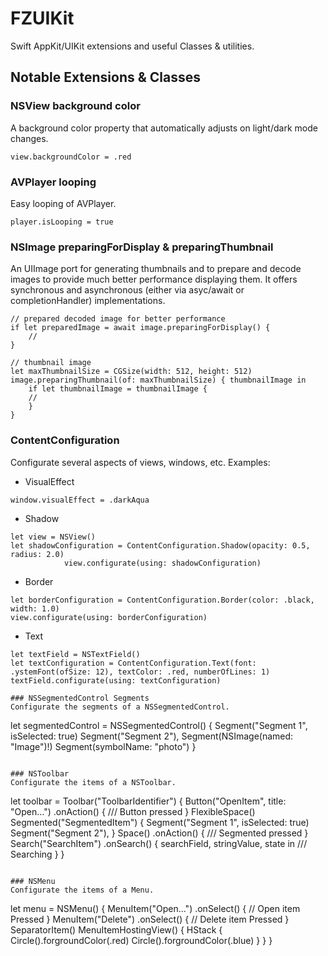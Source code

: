 # FZUIKit

Swift AppKit/UIKit extensions and useful Classes & utilities.

## Notable Extensions & Classes

### NSView background color
A background color property that automatically adjusts on light/dark mode changes.

```
view.backgroundColor = .red
```

### AVPlayer looping
Easy looping of AVPlayer.

```
player.isLooping = true
```

### NSImage preparingForDisplay & preparingThumbnail
An UIImage port for generating thumbnails and to prepare and decode images to provide much better performance displaying them. It offers synchronous and asynchronous (either via asyc/await or completionHandler) implementations.
```
// prepared decoded image for better performance
if let preparedImage = await image.preparingForDisplay() {
    //
}

// thumbnail image
let maxThumbnailSize = CGSize(width: 512, height: 512)
image.preparingThumbnail(of: maxThumbnailSize) { thumbnailImage in
    if let thumbnailImage = thumbnailImage {
    //
    }
}
```

### ContentConfiguration
Configurate several aspects of views, windows, etc. Examples:
- VisualEffect
```
window.visualEffect = .darkAqua
```
- Shadow
```
let view = NSView()
let shadowConfiguration = ContentConfiguration.Shadow(opacity: 0.5, radius: 2.0)
            view.configurate(using: shadowConfiguration)
```
- Border
```
let borderConfiguration = ContentConfiguration.Border(color: .black, width: 1.0)
view.configurate(using: borderConfiguration)
```
- Text
```
let textField = NSTextField()
let textConfiguration = ContentConfiguration.Text(font: .ystemFont(ofSize: 12), textColor: .red, numberOfLines: 1)
textField.configurate(using: textConfiguration)

### NSSegmentedControl Segments
Configurate the segments of a NSSegmentedControl.
```
let segmentedControl = NSSegmentedControl() {
    Segment("Segment 1", isSelected: true)
    Segment("Segment 2"), 
    Segment(NSImage(named: "Image")!)
    Segment(symbolName: "photo")
}
```

### NSToolbar
Configurate the items of a NSToolbar.
```
let toolbar = Toolbar("ToolbarIdentifier") {
        Button("OpenItem", title: "Open…")
            .onAction() { /// Button pressed }
        FlexibleSpace()
        Segmented("SegmentedItem") {
            Segment("Segment 1", isSelected: true)
            Segment("Segment 2"), 
        }
        Space()
            .onAction() { /// Segmented pressed }
        Search("SearchItem")
            .onSearch() { searchField, stringValue, state in /// Searching }
}
```

### NSMenu
Configurate the items of a Menu.
```
let menu = NSMenu() {
        MenuItem("Open…")
            .onSelect() { // Open item Pressed }
        MenuItem("Delete")
            .onSelect() { // Delete item Pressed }
        SeparatorItem()
        MenuItemHostingView() {
            HStack {
                Circle().forgroundColor(.red)
                Circle().forgroundColor(.blue)
            }
        }
    }
```
